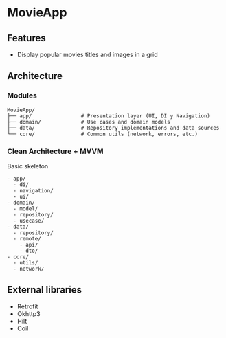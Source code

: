 # MovieApp

## Features

- Display popular movies titles and images in a grid


## Architecture

### Modules
```
MovieApp/
├── app/                # Presentation layer (UI, DI y Navigation)
├── domain/             # Use cases and domain models
├── data/               # Repository implementations and data sources
└── core/               # Common utils (network, errors, etc.)
```

### Clean Architecture + MVVM
Basic skeleton
```
- app/
  - di/
  - navigation/
  - ui/
- domain/
  - model/
  - repository/
  - usecase/
- data/
  - repository/
  - remote/
    - api/
    - dto/
- core/
  - utils/
  - network/
```

## External libraries
- Retrofit
- Okhttp3
- Hilt
- Coil
